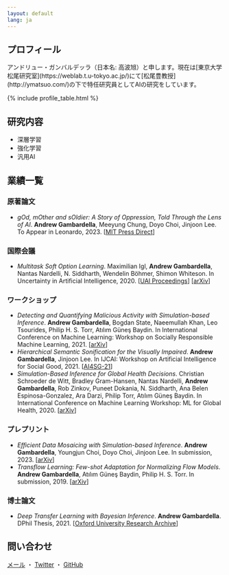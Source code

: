 ```yaml
---
layout: default
lang: ja
---
```


## プロフィール

<ruby>
アンドリュー・ガンバルデッラ（日本名: 高波<furigana data-furigana="たかなみ">旭<furigana data-furigana="あきら">）と申します。現在は[東京大学松尾研究室](https://weblab.t.u-tokyo.ac.jp/)にて[松尾豊教授](http://ymatsuo.com/)の下で特任研究員としてAIの研究をしています。
</ruby>

{% include profile_table.html %}

## 研究内容

- 深層学習
- 強化学習
- 汎用AI

## 業績一覧

### 原著論文
- _gOd, mOther and sOldier: A Story of Oppression, Told Through the Lens of AI_. **Andrew Gambardella**, Meeyung Chung, Doyo Choi, Jinjoon Lee. To Appear in Leonardo, 2023. [[MIT Press Direct](https://direct.mit.edu/leon/article-abstract/doi/10.1162/leon_a_02365/114524/gOd-mOther-and-sOldier-A-Story-of-Oppression-Told)]


### 国際会議
- _Multitask Soft Option Learning_. Maximilian Igl, **Andrew Gambardella**, Nantas Nardelli, N. Siddharth, Wendelin Böhmer, Shimon Whiteson. In Uncertainty in Artificial Intelligence, 2020. [[UAI Proceedings](https://proceedings.mlr.press/v124/igl20a.html)] [[arXiv](https://arxiv.org/abs/1904.01033)]

### ワークショップ
- _Detecting and Quantifying Malicious Activity with Simulation-based Inference_. **Andrew Gambardella**, Bogdan State, Naeemullah Khan, Leo Tsourides, Philip H. S. Torr, Atılım Güneş Baydin. In International Conference on Machine Learning: Workshop on Socially Responsible Machine Learning, 2021. [[arXiv](https://arxiv.org/abs/2110.02483)]
- _Hierarchical Semantic Sonification for the Visually Impaired_. **Andrew Gambardella**, Jinjoon Lee. In IJCAI: Workshop on Artificial Intelligence for Social Good, 2021. [[AI4SG-21](https://amulyayadav.github.io/AI4SG2021/)]
- _Simulation-Based Inference for Global Health Decisions_. Christian Schroeder de Witt, Bradley Gram-Hansen, Nantas Nardelli, **Andrew Gambardella**, Rob Zinkov, Puneet Dokania, N. Siddharth, Ana Belen Espinosa-Gonzalez, Ara Darzi, Philip Torr, Atılım Güneş Baydin. In International Conference on Machine Learning Workshop: ML for Global Health, 2020. [[arXiv](https://arxiv.org/abs/2005.07062)]

### プレプリント
- _Efficient Data Mosaicing with Simulation-based Inference_. **Andrew Gambardella**, Youngjun Choi, Doyo Choi, Jinjoon Lee. In submission, 2023. [[arXiv](https://arxiv.org/abs/2210.14602)]
- _Transflow Learning: Few-shot Adaptation for Normalizing Flow Models_. **Andrew Gambardella**, Atılım Güneş Baydin, Philip H. S. Torr. In submission, 2019. [[arXiv](https://arxiv.org/abs/1911.13270)]

### 博士論文
- _Deep Transfer Learning with Bayesian Inference_. **Andrew Gambardella**. DPhil Thesis, 2021. [[Oxford University Research Archive](https://ora.ox.ac.uk/objects/uuid:7667850a-5694-4bd7-893f-2e1b5912fb62)]

## 問い合わせ

[メール](mailto:atgambardella@weblab.t.u-tokyo.ac.jp)  ・  [Twitter](https://twitter.com/atgambardella)  ・  [GitHub](https://github.com/atgambardella)
